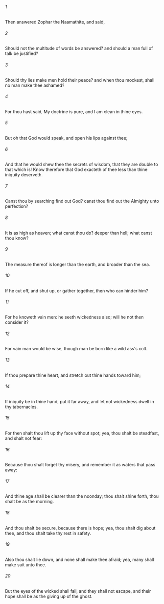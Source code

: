 ###### 1
Then answered Zophar the Naamathite, and said,

###### 2
Should not the multitude of words be answered? and should a man full of talk be justified?

###### 3
Should thy lies make men hold their peace? and when thou mockest, shall no man make thee ashamed?

###### 4
For thou hast said, My doctrine is pure, and I am clean in thine eyes.

###### 5
But oh that God would speak, and open his lips against thee;

###### 6
And that he would shew thee the secrets of wisdom, that they are double to that which is! Know therefore that God exacteth of thee less than thine iniquity deserveth.

###### 7
Canst thou by searching find out God? canst thou find out the Almighty unto perfection?

###### 8
It is as high as heaven; what canst thou do? deeper than hell; what canst thou know?

###### 9
The measure thereof is longer than the earth, and broader than the sea.

###### 10
If he cut off, and shut up, or gather together, then who can hinder him?

###### 11
For he knoweth vain men: he seeth wickedness also; will he not then consider it?

###### 12
For vain man would be wise, though man be born like a wild ass's colt.

###### 13
If thou prepare thine heart, and stretch out thine hands toward him;

###### 14
If iniquity be in thine hand, put it far away, and let not wickedness dwell in thy tabernacles.

###### 15
For then shalt thou lift up thy face without spot; yea, thou shalt be steadfast, and shalt not fear:

###### 16
Because thou shalt forget thy misery, and remember it as waters that pass away:

###### 17
And thine age shall be clearer than the noonday; thou shalt shine forth, thou shalt be as the morning.

###### 18
And thou shalt be secure, because there is hope; yea, thou shalt dig about thee, and thou shalt take thy rest in safety.

###### 19
Also thou shalt lie down, and none shall make thee afraid; yea, many shall make suit unto thee.

###### 20
But the eyes of the wicked shall fail, and they shall not escape, and their hope shall be as the giving up of the ghost.

